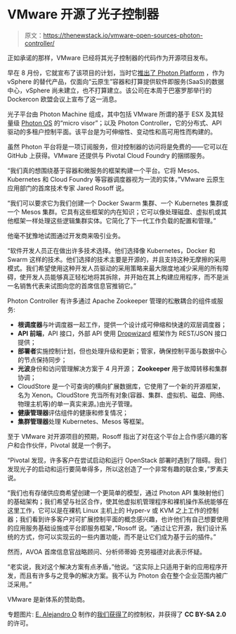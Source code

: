 # VMware 开源了光子控制器

> 原文：<https://thenewstack.io/vmware-open-sources-photon-controller/>

正如承诺的那样，VMware 已经将其光子控制器的代码作为开源项目发布。

早在 8 月份，它就宣布了该项目的计划，当时它[推出了 Photon Platform](https://thenewstack.io/vmwares-photon-platform-and-how-it-treats-containers/) ，作为 vSphere 的替代产品，仅面向“云原生”容器和打算提供软件即服务(SaaS)的数据中心，vSphere 尚未建立，也不打算建立。该公司在本周于巴塞罗那举行的 Dockercon 欧盟会议上宣布了这一消息。

光子平台由 Photon Machine 组成，其中包括 VMware 所谓的基于 ESX 及其轻量级 [Photon OS](https://thenewstack.io/vmware-announces-cloud-native-tools/) 的“micro visor”；以及 Photon Controller，它的分布式、API 驱动的多租户控制平面。该平台是为可伸缩性、变动性和高可用性而构建的。

虽然 Photon 平台将是一项订阅服务，但对控制器的访问将是免费的——它可以在 GitHub 上获得。VMware 还提供与 Pivotal Cloud Foundry 的捆绑服务。

“我们真的想围绕基于容器和微服务的框架构建一个平台。它将 Mesos、Kubernetes 和 Cloud Foundry 等容器调度器视为一流的实体，”VMware 云原生应用部门的首席技术专家 Jared Rosoff 说。

“我们可以要求它为我们创建一个 Docker Swarm 集群、一个 Kubernetes 集群或一个 Mesos 集群。它具有这些框架的内在知识；它可以像处理磁盘、虚拟机或其他框架一样处理这些逻辑集群实体。它简化了下一代工作负载的配置和管理。”

他毫不犹豫地试图通过开发商来吸引业务。

“软件开发人员正在做出许多技术选择。他们选择像 Kubernetes，Docker 和 Swarm 这样的技术。他们选择的技术主要是开源的，并且支持这种无摩擦的采用模式。我们希望使用这种开发人员驱动的采用策略来最大限度地减少采用的所有障碍，使开发人员能够真正轻松地将其拆除，并开始在其上构建应用程序，而不是派一名销售代表来试图向您的首席信息官推销它。”

Photon Controller 有许多通过 Apache Zookeeper 管理的松散耦合的组件或服务:

*   **根调度器**与叶调度器一起工作，提供一个设计成可伸缩和快速的双层调度器；
*   **API 前端**，API 接口，外部 API 使用 [Dropwizard](http://dropwizard.github.io/dropwizard/) 框架作为 REST/JSON 接口提供；
*   **部署者**实施控制计划，但也处理升级和更新；管家，确保控制平面与数据中心的节点保持同步；
*   **光波**身份和访问管理解决方案于 4 月开源； **Zookeeper** 用于故障转移和集群协调；
*   CloudStore 是一个可查询的横向扩展数据库，它使用了一个新的开源框架，名为 Xenon。CloudStore 充当所有对象(容器、集群、虚拟机、磁盘、网络、物理主机等)的单一真实来源。)由光子管理。
*   **健康管理器**评估组件的健康和修复情况；
*   **集群管理器**处理 Kubernetes、Mesos 等框架。

至于 VMware 对开源项目的预期，Rosoff 指出了对在这个平台上合作感兴趣的客户和合作伙伴，Pivotal 就是一个例子。

“Pivotal 发现，许多客户在尝试启动和运行 OpenStack 部署时遇到了阻碍。我们发现光子的启动和运行要简单得多，所以这创造了一个非常有趣的联合束，”罗素夫说。

“我们也有存储供应商希望创建一个更简单的模型，通过 Photon API 集映射他们的基础架构；我们希望与社区合作，使其他虚拟机管理程序和裸机操作系统能够在这里工作，它可以是在裸机 Linux 主机上的 Hyper-v 或 KVM 之上工作的控制器；我们看到许多客户对可扩展控制平面的概念感兴趣，也许他们有自己想要使用的应用服务基础设施或平台即服务框架，”Rosoff 说。“通过让它开源，我们设计系统的方式，你可以实现云的一些内置功能，而不是让它们成为基于云的插件。”

然而，AVOA 首席信息官战略顾问、分析师蒂姆·克劳福德对此表示怀疑。

“老实说，我对这个解决方案有点矛盾，”他说。“这实际上只适用于新的应用程序开发，而且有许多与之竞争的解决方案。我不认为 Photon 会在整个企业范围内被广泛采用。”

VMware 是新体系的赞助商。

专题图片: [E. Alejandro O](https://www.flickr.com/photos/u_nite/) 制作的[我们获得了](https://www.flickr.com/photos/u_nite/4156079184/in/photolist-7kfZxE-4PpVm5-pfSkz4-9Wte1P-z4xqud-58tgeq-d39pA-33DnBh-ZKcE6-9JcZak-jQULeF-oHeDu-fV4AFa-yZNUcz-d39sd-84SMP4-5RkzVR-pfcVmb-bUKoP5-9cfPvh-5G1zhW-8Jvx9k-5B5sh8-y51qc-5mQJBN-4wuWLQ-pfhsW-rAKzYt-bqo1mw-boMYB-eRhJh5-6NVoGc-c97N3L-4f3sT9-7QaWH7-o37Hcf-6yFtEQ-yhNZgN-fV4AzZ-boNd9-abaaM4-9JfNxy-43vgj-tN8Wn-rbrYeD-csLtm5-e24YNB-cRJUtJ-9VSN3F-dpTg2p)的控制权，并获得了 **CC BY-SA 2.0** 的许可。

<svg xmlns:xlink="http://www.w3.org/1999/xlink" viewBox="0 0 68 31" version="1.1"><title>Group</title> <desc>Created with Sketch.</desc></svg>